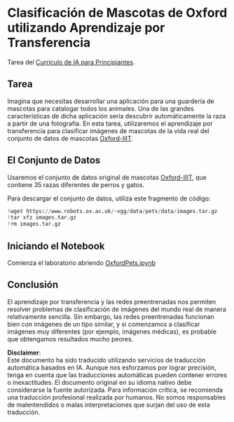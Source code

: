 # Clasificación de Mascotas de Oxford utilizando Aprendizaje por Transferencia

Tarea del [Currículo de IA para Principiantes](https://github.com/microsoft/ai-for-beginners).

## Tarea

Imagina que necesitas desarrollar una aplicación para una guardería de mascotas para catalogar todos los animales. Una de las grandes características de dicha aplicación sería descubrir automáticamente la raza a partir de una fotografía. En esta tarea, utilizaremos el aprendizaje por transferencia para clasificar imágenes de mascotas de la vida real del conjunto de datos de mascotas [Oxford-IIIT](https://www.robots.ox.ac.uk/~vgg/data/pets/).

## El Conjunto de Datos

Usaremos el conjunto de datos original de mascotas [Oxford-IIIT](https://www.robots.ox.ac.uk/~vgg/data/pets/), que contiene 35 razas diferentes de perros y gatos.

Para descargar el conjunto de datos, utiliza este fragmento de código:

```python
!wget https://www.robots.ox.ac.uk/~vgg/data/pets/data/images.tar.gz
!tar xfz images.tar.gz
!rm images.tar.gz
```

## Iniciando el Notebook

Comienza el laboratorio abriendo [OxfordPets.ipynb](../../../../../../lessons/4-ComputerVision/08-TransferLearning/lab/OxfordPets.ipynb)

## Conclusión

El aprendizaje por transferencia y las redes preentrenadas nos permiten resolver problemas de clasificación de imágenes del mundo real de manera relativamente sencilla. Sin embargo, las redes preentrenadas funcionan bien con imágenes de un tipo similar, y si comenzamos a clasificar imágenes muy diferentes (por ejemplo, imágenes médicas), es probable que obtengamos resultados mucho peores.

**Disclaimer**:  
Este documento ha sido traducido utilizando servicios de traducción automática basados en IA. Aunque nos esforzamos por lograr precisión, tenga en cuenta que las traducciones automáticas pueden contener errores o inexactitudes. El documento original en su idioma nativo debe considerarse la fuente autorizada. Para información crítica, se recomienda una traducción profesional realizada por humanos. No somos responsables de malentendidos o malas interpretaciones que surjan del uso de esta traducción.